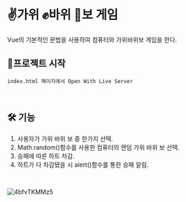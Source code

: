 # ✌가위 ✊바위 🤚보 게임

Vue의 기본적인 문법을 사용하여 컴퓨터와 가위바위보 게임을 한다.

## 🚩프로젝트 시작

```
index.html 페이지에서 Open With Live Server
```

<br>

## 🛠 기능

1. 사용자가 가위 바위 보 중 한가지 선택.
2. Math.random()함수를 사용한 컴퓨터의 랜덤 가위 바위 보 선택.
3. 승패에 따른 하트 차감.
4. 하트가 다 차감됐을 시 alert()함수를 통한 승패 알림.

<br>

![4bfvTKMMz5](https://user-images.githubusercontent.com/79193369/124850753-2dda1c00-dfdc-11eb-821f-c560be9223d3.gif)

